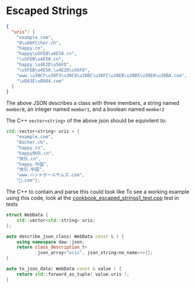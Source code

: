 # Escaped Strings

```json
{
  "uris": [
    "example.com",
    "B\u00FCcher.ch",
    "happy.cn",
    "happy\u5FEB\u4E50.cn",
    "\u5FEB\u4E50.cn",
    "happy.\u4E2D\u56FD",
    "\u5FEB\u4E50.\u4E2D\u56FD",
    "www.\u30CF\u30F3\u30C9\u30DC\u30FC\u30EB\u30B5\u30E0\u30BA.com",
    "\uD83E\uDD84.com"
  ]
}
```
The above JSON describes a class with three members, a string named `member0`, an integer named `member1`, and a boolean named `member2`

The C++ `vector<string>` of the above json should be equivilent to:
```cpp
std::vector<string> uris = {
	"example.com", 
	"Bücher.ch",
	"happy.cn", 
	"happy快乐.cn",
	"快乐.cn", 
	"happy.中国", 
	"快乐.中国", 
	"www.ハンドボールサムズ.com", 
	"🦄.com"};
```

The C++ to contain and parse this could look like
To see a working example using this code, look at the [cookbook_escaped_strings1_test.cpp](../tests/cookbook_escaped_strings1_test.cpp) test in tests
```cpp
struct WebData {
	std::vector<std::string> uris;
};

auto describe_json_class( WebData const & ) {
    using namespace daw::json;
    return class_description_t<
			json_array<"uris", json_string<no_name>>>{};
}

auto to_json_data( WebData const & value ) {
	return std::forward_as_tuple( value.uris );
}
```

